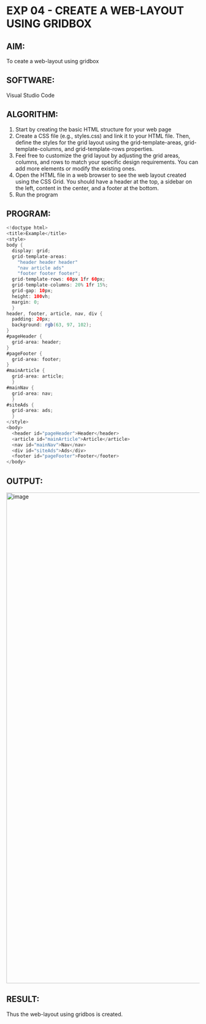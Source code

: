 # EXP 04 - CREATE A WEB-LAYOUT USING GRIDBOX

## AIM:

To ceate a web-layout using gridbox

## SOFTWARE:

Visual Studio Code

## ALGORITHM:

1) Start by creating the basic HTML structure for your web page
2) Create a CSS file (e.g., styles.css) and link it to your HTML file. Then, define the styles for the grid layout using the grid-template-areas, grid-template-columns, and grid-template-rows properties.
3) Feel free to customize the grid layout by adjusting the grid areas, columns, and rows to match your specific design requirements. You can add more elements or modify the existing ones.
4) Open the HTML file in a web browser to see the web layout created using the CSS Grid. You should have a header at the top, a sidebar on the left, content in the center, and a footer at the bottom.
5) Run the program

## PROGRAM:

```java
<!doctype html>
<title>Example</title>
<style>
body { 
  display: grid;
  grid-template-areas: 
    "header header header"
    "nav article ads"
    "footer footer footer";
  grid-template-rows: 60px 1fr 60px;
  grid-template-columns: 20% 1fr 15%;
  grid-gap: 10px;
  height: 100vh;
  margin: 0;
  }
header, footer, article, nav, div {
  padding: 20px;
  background: rgb(63, 97, 102);
}
#pageHeader {
  grid-area: header;
}
#pageFooter {
  grid-area: footer;
}
#mainArticle { 
  grid-area: article;      
  }
#mainNav { 
  grid-area: nav; 
  }
#siteAds { 
  grid-area: ads; 
  }
</style>
<body>
  <header id="pageHeader">Header</header>
  <article id="mainArticle">Article</article>
  <nav id="mainNav">Nav</nav>
  <div id="siteAds">Ads</div>
  <footer id="pageFooter">Footer</footer>
</body>

```

## OUTPUT:

<img width="1279" alt="image" src="https://github.com/Monisha-11/EXP-04---MODERN-WEB/assets/93427240/8354d19c-ea5a-420a-882b-5527b0d14d0d">

## RESULT:

Thus the web-layout using gridbos is created.
